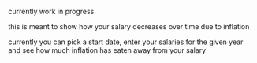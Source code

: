currently work in progress.

this is meant to show how your salary decreases over time due to inflation

currently you can pick a start date, enter your salaries for the given year and see how much inflation has eaten away from your salary

